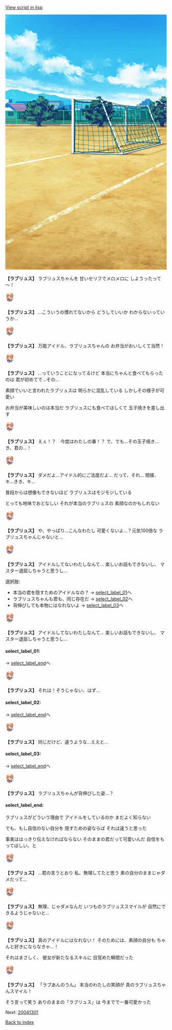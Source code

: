 [View script in lisp](../scripts/20035204.txt)

![Schoolyard_daytime.png](../images/backgrounds/Schoolyard_daytime.png)

**【ラブリュス】**
ラブリュスちゃんを
甘いセリフでメロメロに
しようったって～！

<img src="../images/units/200351.png" alt="200351.png" height="34"/>

**【ラブリュス】**
…こういうの慣れてないから
どうしていいか
わからないっていうか…

<img src="../images/units/200351.png" alt="200351.png" height="34"/>

**【ラブリュス】**
万能アイドル、ラブリュスちゃんの
お弁当がおいしくて当然！

<img src="../images/units/200351.png" alt="200351.png" height="34"/>

**【ラブリュス】**
…っていうことになってるけど
本当にちゃんと食べてもらったのは
君が初めてで…その…

素顔でいいと言われたラブリュスは
明らかに混乱している
しかしその様子が可愛い

お弁当が美味しいのは本当だ
ラブリュスにも食べてほしくて
玉子焼きを差し出す

<img src="../images/units/200351.png" alt="200351.png" height="34"/>

**【ラブリュス】**
えぇ！？　今度はわたしの番！？
で、でも…その玉子焼き…
き、君の…！

<img src="../images/units/200351.png" alt="200351.png" height="34"/>

**【ラブリュス】**
ダメだよ…アイドル的にご法度だよ…
だって、それ…
間接、キ…きき、キ…

普段からは想像もできないほど
ラブリュスはモジモジしている

とっても地味でおとなしい
それが本当のラブリュスの
素顔なのかもしれない

<img src="../images/units/200351.png" alt="200351.png" height="34"/>

**【ラブリュス】**
や、やっぱり…こんなわたし
可愛くないよ…？元気100倍な
ラブリュスちゃんじゃないと…

<img src="../images/units/200351.png" alt="200351.png" height="34"/>

**【ラブリュス】**
アイドルしてないわたしなんて…
楽しいお話もできないし、
マスター退屈しちゃうと思うし…

選択肢:
- 本当の君を隠すためのアイドルなの？ → [select_label_01](#select_label_01)へ
- ラブリュスちゃんも君も、同じ存在だ → [select_label_02](#select_label_02)へ
- 背伸びしても本物にはなれないよ → [select_label_03](#select_label_03)へ


<img src="../images/units/200351.png" alt="200351.png" height="34"/>

**【ラブリュス】**
アイドルしてないわたしなんて…
楽しいお話もできないし、
マスター退屈しちゃうと思うし…

#### select_label_01:
 → [select_label_end](#select_label_end)へ

<img src="../images/units/200351.png" alt="200351.png" height="34"/>

**【ラブリュス】**
それは！そうじゃない、はず…

#### select_label_02:
 → [select_label_end](#select_label_end)へ

<img src="../images/units/200351.png" alt="200351.png" height="34"/>

**【ラブリュス】**
同じだけど、違うような…ええと…

#### select_label_03:
 → [select_label_end](#select_label_end)へ

<img src="../images/units/200351.png" alt="200351.png" height="34"/>

**【ラブリュス】**
ラブリュスちゃんが背伸びした姿…？

#### select_label_end:

ラブリュスがどういう理由で
アイドルをしているのか
まだよく知らない

でも、もし自信のない自分を
隠すための姿ならば
それは違うと思った

事実ははっきり伝えなければならない
そのままの君だって可愛いんだ
自信をもってほしい、と

<img src="../images/units/200351.png" alt="200351.png" height="34"/>

**【ラブリュス】**
…君の言うとおり
私、無理してたと思う
素の自分のままじゃダメだって…

<img src="../images/units/200351.png" alt="200351.png" height="34"/>

**【ラブリュス】**
無理、じゃダメなんだ
いつものラブリュススマイルが
自然にできるようじゃないと…

<img src="../images/units/200351.png" alt="200351.png" height="34"/>

**【ラブリュス】**
真のアイドルにはなれない！
そのためには、素顔の自分も
ちゃんと好きにならなきゃ…！

それはまさしく、
彼女が新たなるスキルに
目覚めた瞬間だった

<img src="../images/units/200351.png" alt="200351.png" height="34"/>

**【ラブリュス】**
「ラブあんのうん」
本当のわたしの笑顔が
真のラブリュスちゃんスマイル！

そう言って笑う
ありのままの「ラブリュス」は
今までで一番可愛かった


Next: [20041301](20041301.md)

[Back to index](index.md)
